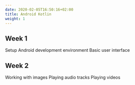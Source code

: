 ```yaml
---
date: 2020-02-05T16:50:16+02:00
title: Android Kotlin
weight: 1
---
```


## Week 1

Setup Android development environment
Basic user interface

## Week 2

Working with images
Playing audio tracks
Playing videos

